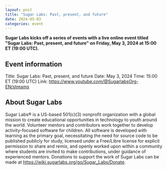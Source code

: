 ```yaml
---
layout: post
title: "Sugar Labs: Past, present, and future"
date: 2024-05-03
categories: event
---
```


**Sugar Labs kicks off a series of events with a live online event
  titled "Sugar Labs: Past, present, and future" on Friday, May 3,
  2024 at 15:00 ET (19:00 UTC).**

## Event information

Title: Sugar Labs: Past, present, and future
Date: May 3, 2024
Time: 15:00 ET (19:00 UTC)
Link: <https://www.youtube.com/@SugarlabsOrg-EN/streams>


## About Sugar Labs

Sugar Labs® is a US-based 501(c)(3) nonprofit organization with a
global mission to create educational opportunities in technology to
youth around the world. Volunteer mentors and contributors work
together to develop activity-focused software for children. All
software is developed with learning as the primary goal, necessitating
the need for source code to be published publicly for study, licensed
under a Free/Libre license for explicit permission to share and remix,
and openly worked upon within a community where students are invited
to make contributions, under guidance of experienced mentors.
Donations to support the work of Sugar Labs can be made at
<https://wiki.sugarlabs.org/go/Sugar_Labs/Donate>.